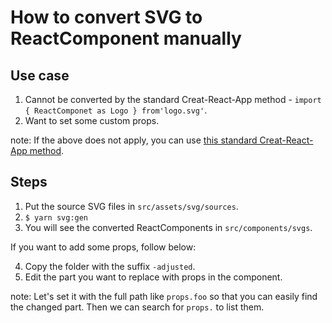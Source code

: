 # How to convert SVG to ReactComponent manually

## Use case

1. Cannot be converted by the standard Creat-React-App method - `import { ReactComponet as Logo } from'logo.svg'`.
2. Want to set some custom props.

note: If the above does not apply, you can use [this standard Creat-React-App method](https://create-react-app.dev/docs/adding-images-fonts-and-files/#adding-svgs).

## Steps

1. Put the source SVG files in `src/assets/svg/sources`.
2. `$ yarn svg:gen`
3. You will see the converted ReactComponents in `src/components/svgs`.

If you want to add some props, follow below:

4. Copy the folder with the suffix `-adjusted`.
5. Edit the part you want to replace with props in the component.

note: Let's set it with the full path like `props.foo` so that you can easily find the changed part. Then we can search for `props.` to list them.
